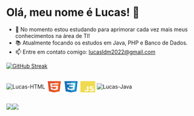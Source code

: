# Olá, meu nome é Lucas! 👋

- 🔭 No momento estou estudando para aprimorar cada vez mais meus conhecimentos na área de TI!
- :books: Atualmente focando os estudos em Java, PHP e Banco de Dados.
- 📫 Entre em contato comigo: lucasldm2022@gmail.com

[![GitHub Streak](http://github-readme-streak-stats.herokuapp.com?user=LucasLDM&theme=material-palenight&hide_border=true&locale=pt_BR&date_format=j%20M%5B%20Y%5D)](https://git.io/streak-stats)

<div style="display: inline_block"><br>    
  <img align="center" alt="Lucas-HTML" height="30" width="40" src="https://cdn.jsdelivr.net/gh/devicons/devicon/icons/php/php-original.svg">
  <img align="center" alt="Lucas-HTML" height="30" width="40" src="https://raw.githubusercontent.com/devicons/devicon/master/icons/html5/html5-original.svg">
  <img align="center" alt="Lucas-CSS" height="30" width="40" src="https://raw.githubusercontent.com/devicons/devicon/master/icons/css3/css3-original.svg">
  <img align="center" alt="Lucas-Js" height="30" width="40" src="https://raw.githubusercontent.com/devicons/devicon/master/icons/javascript/javascript-plain.svg">
  <img align="center" alt="Lucas-Java" height="30" width="40" src="https://cdn.jsdelivr.net/gh/devicons/devicon/icons/java/java-original.svg">
</div>

##

<div>
  <a href="mailto:lucasldm2022@gmail.com" target="_blank"><img src="https://img.shields.io/badge/Gmail-D14836?style=for-the-badge&logo=gmail&logoColor=white" target="_blank"></a><a href="https://www.linkedin.com/in/lucas-lucena-0b4803260/" target="_blank"><img src="https://img.shields.io/badge/LinkedIn-0077B5?style=for-the-badge&logo=linkedin&logoColor=white" target="_blank"></a>
</div>
